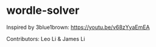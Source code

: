 # wordle-solver

Inspired by 3blue1brown: https://youtu.be/v68zYyaEmEA

Contributors: Leo Li & James Li